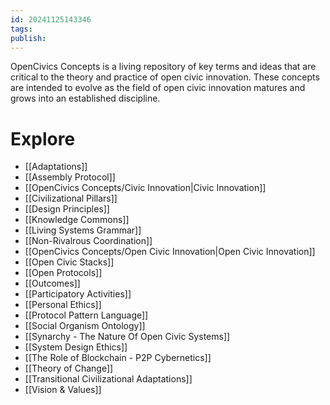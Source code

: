 ```yaml
---
id: 20241125143346
tags: 
publish:
---
```

OpenCivics Concepts is a living repository of key terms and ideas that are critical to the theory and practice of open civic innovation. These concepts are intended to evolve as the field of open civic innovation matures and grows into an established discipline.

# Explore

- [[Adaptations]]
- [[Assembly Protocol]]
- [[OpenCivics Concepts/Civic Innovation|Civic Innovation]]
- [[Civilizational Pillars]]
- [[Design Principles]]
- [[Knowledge Commons]]
- [[Living Systems Grammar]]
- [[Non-Rivalrous Coordination]]
- [[OpenCivics Concepts/Open Civic Innovation|Open Civic Innovation]]
- [[Open Civic Stacks]]
- [[Open Protocols]]
- [[Outcomes]]
- [[Participatory Activities]]
- [[Personal Ethics]]
- [[Protocol Pattern Language]]
- [[Social Organism Ontology]]
- [[Synarchy - The Nature Of Open Civic Systems]]
- [[System Design Ethics]]
- [[The Role of Blockchain - P2P Cybernetics]]
- [[Theory of Change]]
- [[Transitional Civilizational Adaptations]]
- [[Vision & Values]]